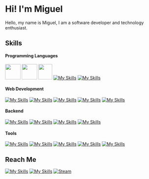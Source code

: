 # Hi! I'm Miguel

Hello, my name is Miguel, I am a software developer and technology enthusiast.
 
## Skills
#### Programming Languages
<a href="https://en.wikipedia.org/wiki/C_(programming_language)"><img height="50" width="50" src="https://upload.wikimedia.org/wikipedia/commons/1/18/C_Programming_Language.svg" /></a> <a href="https://en.wikipedia.org/wiki/C%2B%2B"><img height="50" width="50" src="https://upload.wikimedia.org/wikipedia/commons/1/18/ISO_C%2B%2B_Logo.svg" /></a> <a href="https://en.wikipedia.org/wiki/C_Sharp_(programming_language)"><img height="50" width="45" src="https://upload.wikimedia.org/wikipedia/commons/thumb/b/bd/Logo_C_sharp.svg/800px-Logo_C_sharp.svg.png" /></a> [![My Skills](https://skillicons.dev/icons?i=js)](https://developer.mozilla.org/Javascript) [![My Skills](https://skillicons.dev/icons?i=python)](https://www.python.org/) 
#### Web Development
[![My Skills](https://skillicons.dev/icons?i=flask)](https://flask.palletsprojects.com/en/3.0.x/) [![My Skills](https://skillicons.dev/icons?i=django)](https://www.djangoproject.com/) [![My Skills](https://skillicons.dev/icons?i=html)](https://developer.mozilla.org/en-US/docs/Glossary/HTML5) [![My Skills](https://skillicons.dev/icons?i=css)](https://developer.mozilla.org/en-US/docs/Web/CSS) [![My Skills](https://skillicons.dev/icons?i=bootstrap)](https://getbootstrap.com/) 
#### Backend
[![My Skills](https://skillicons.dev/icons?i=postgres)](https://www.postgresql.org/) [![My Skills](https://skillicons.dev/icons?i=sqlite)](https://www.sqlite.org/) [![My Skills](https://skillicons.dev/icons?i=gcp&theme=light)](https://cloud.google.com/) [![My Skills](https://skillicons.dev/icons?i=fastapi)](https://fastapi.tiangolo.com/) 
#### Tools
[![My Skills](https://skillicons.dev/icons?i=git)](https://git-scm.com/) [![My Skills](https://skillicons.dev/icons?i=postman)](https://www.postman.com/) [![My Skills](https://skillicons.dev/icons?i=selenium)](https:/https://www.selenium.dev/) [![My Skills](https://skillicons.dev/icons?i=vscode)](https://code.visualstudio.com/) [![My Skills](https://skillicons.dev/icons?i=visualstudio)](https://en.wikipedia.org/wiki/Visual_Studio) 

## Reach Me
[![My Skills](https://skillicons.dev/icons?i=linkedin)](https://www.linkedin.com/in/miguelsilvalima/) [![My Skills](https://skillicons.dev/icons?i=gmail&theme=light)](mailto:miguelsl2000@gmail.com) [![Steam](https://github-production-user-asset-6210df.s3.amazonaws.com/123553708/282825892-c8b47203-846f-4e71-a7fa-c9659543507f.png)](https://steamcommunity.com/id/aeziren/)


